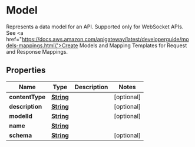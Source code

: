 

# Model

Represents a data model for an API. Supported only for WebSocket APIs. See <a href=\"https://docs.aws.amazon.com/apigateway/latest/developerguide/models-mappings.html\">Create Models and Mapping Templates for Request and Response Mappings</a>.

## Properties

| Name | Type | Description | Notes |
|------------ | ------------- | ------------- | -------------|
|**contentType** | [**String**](String.md) |  |  [optional] |
|**description** | [**String**](String.md) |  |  [optional] |
|**modelId** | [**String**](String.md) |  |  [optional] |
|**name** | [**String**](String.md) |  |  |
|**schema** | [**String**](String.md) |  |  [optional] |



